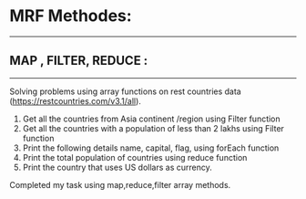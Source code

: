 # MRF Methodes:
---
## MAP , FILTER, REDUCE :
---
Solving problems using array functions on rest countries data (https://restcountries.com/v3.1/all).

1. Get all the countries from Asia continent /region using Filter function
2. Get all the countries with a population of less than 2 lakhs using Filter function
3. Print the following details name, capital, flag, using forEach function
3. Print the total population of countries using reduce function
4. Print the country that uses US dollars as currency.

Completed my task using map,reduce,filter array methods.
